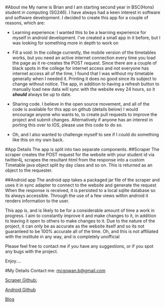 #About me
My name is Brian and I am starting second year in BSC(Hons) student in computing (SG246). I have always had a keen interest in software and software
development.
I decided to create this app for a couple of reasons, which are:

- Learning experience: I wanted this to be a learning experience for myself in android development. I've created a small app in it
before, but I was looking for something more in depth to work on

- Fill a void: In the college currently, the mobile version of the timetables works, but you need an active internet connection every
time you load the page as it re-creates the POST request. Since there are a couple of black spots in the college for internet access
and not everyone has internet access all of the time, I found that I was without my timetable generally when I needed it. Printing it does no good since its
 subject to change without notice. The app, in addition to having a refresh button to manually load new data will sync with the website evey 
 24 hours, so it _**should**_ always be up to date.

-  Sharing code. I believe in the open source movement, and all of the code is available for this app on github (details below) I would encourage
anyone who wants to, to create pull requests to improve the project and submit changes. Alternatively if anyone has an interest in porting this 
over to IOS, please use this code to do so.

- Oh, and  I also wanted to challenge myself to see if I could do something like this on my own back.

#App Details
The app is split into two separate components.
##Scraper 
The scraper creates the POST request for the website with your student id via twitter4j, scrapes
the resultant html from the response into a custom Timetable java object split by day class and so on. This is returned as an object to the
requester.

##Android app
The android app takes a packaged jar file of the scraper and uses it in sync adapter to connect to the website and generate the request
When the response is received, it is persisted to a local sqlite database so its always accessible. Through the use of a few views within
android it renders information to the user.




This app is, and is likely to be for a considerable amount of time a work in progress. I aim to constantly improve it and make changes to it, in addition
to leaving it open to others to make changes to it. Due to the nature of the project, it can only be as accurate as the website itself and so its not guaranteed to be
100% accurate all of the time. Oh, and this is not affiliated with the institute in any way, and is completely unofficial

Please feel free to contact me if you have any suggestions, or if you spot any bugs with the project.

Enjoy....


#My Details
Contact me: mcgowan.b@gmail.com

[Scraper Github:](https://github.com/mcgowanb/itsligo-timetables-scraper)

[Android Github](https://github.com/mcgowanb/itsligo-timetables-android)

[Blog](https://bmcgowanblog.wordpress.com/)
